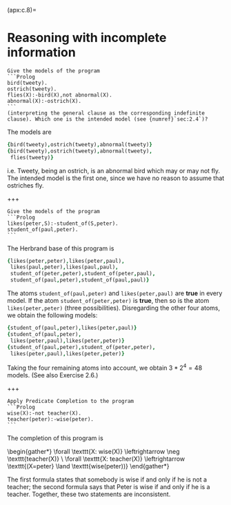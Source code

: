 <!--H3: Section C.8-->
(apx:c.8)=
# Reasoning with incomplete information #

<!--section 2.4-->
````{exercise} ex:8.1
Give the models of the program
```Prolog
bird(tweety).
ostrich(tweety).
flies(X):-bird(X),not abnormal(X).
abnormal(X):-ostrich(X).
```
(interpreting the general clause as the corresponding indefinite clause). Which one is the intended model (see {numref}`sec:2.4`)?
````

The models are
```Prolog
{bird(tweety),ostrich(tweety),abnormal(tweety)}
{bird(tweety),ostrich(tweety),abnormal(tweety),
 flies(tweety)}
```
i.e. Tweety, being an ostrich, is an abnormal bird which may or may not fly. The intended model is the first one, since we have no reason to assume that ostriches fly.

+++

````{exercise} ex:8.2
Give the models of the program
```Prolog
likes(peter,S):-student_of(S,peter).
student_of(paul,peter).
```
````

The Herbrand base of this program is
```Prolog
{likes(peter,peter),likes(peter,paul),
 likes(paul,peter),likes(paul,paul),
 student_of(peter,peter),student_of(peter,paul),
 student_of(paul,peter),student_of(paul,paul)}
```
The atoms `student_of(paul,peter)` and `likes(peter,paul)` are **true** in every model. If the atom `student_of(peter,peter)` is **true**, then so is the atom `likes(peter,peter)` (three possibilities). Disregarding the other four atoms, we obtain the following models:
```Prolog
{student_of(paul,peter),likes(peter,paul)}
{student_of(paul,peter),
 likes(peter,paul),likes(peter,peter)}
{student_of(paul,peter),student_of(peter,peter),
 likes(peter,paul),likes(peter,peter)}
```
Taking the four remaining atoms into account, we obtain $3*2^4=48$ models. (See also Exercise 2.6.)

+++

````{exercise} ex:8.3
Apply Predicate Completion to the program
```Prolog
wise(X):-not teacher(X).
teacher(peter):-wise(peter).
```
````

The completion of this program is

\begin{gather*}
\forall \texttt{X: wise(X)} \leftrightarrow \neg \texttt{teacher(X)} \\
\forall \texttt{X: teacher(X)} \leftrightarrow \texttt{(X=peter} \land \texttt{wise(peter))}
\end{gather*}

The first formula states that somebody is wise if and only if he is not a teacher; the second formula says that Peter is wise if and only if he is a teacher. Together, these two statements are inconsistent.
